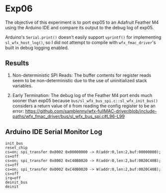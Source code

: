 # Exp06

The objective of this experiment is to port exp05 to an Adafruit Feather M4
using the Arduino IDE and compare its output to the debug log of exp05.

Arduino's `Serial.print()` doesn't easily support `vprintf()` for implementing
`sl_wfx_host_log()`, so I did not attempt to compile with `wfx_fmac_driver`'s
built in debug logging enabled.


## Results

1. Non-deterministic SPI Reads: The buffer contents for register reads seem to
   be non-deterministic due to the use of uninitialized stack variables.

2. Early Termination: The debug log of the Feather M4 port ends much sooner
   than exp05 because `bus/sl_wfx_bus_spi.c::sl_wfx_init_bus()` considers a
   return value of `0` from reading the config register to be an error:
   https://github.com/samblenny/wfx-fullMAC-driver/blob/include-paths/wfx_fmac_driver/bus/sl_wfx_bus_spi.c#L96-L99


## Arduino IDE Serial Monitor Log
```
init_bus
reset_chip
cs=on; spi_transfer 0x8002 0x00000000 -> R(addr:0,len:2,buf:00000000); cs=off
cs=on; spi_transfer 0x8002 0xC40B0020 -> R(addr:0,len:2,buf:0020C40B); cs=off
cs=on; spi_transfer 0x0002 0xC40B0020 -> W(addr:0,len:2,buf:0020C40B); cs=off
irq=off
deinit_bus
deinit
```

